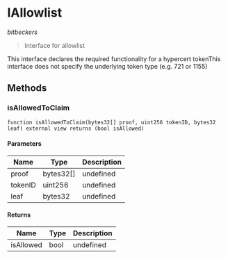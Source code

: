 # IAllowlist

*bitbeckers*

> Interface for allowlist

This interface declares the required functionality for a hypercert tokenThis interface does not specify the underlying token type (e.g. 721 or 1155)



## Methods

### isAllowedToClaim

```solidity
function isAllowedToClaim(bytes32[] proof, uint256 tokenID, bytes32 leaf) external view returns (bool isAllowed)
```





#### Parameters

| Name | Type | Description |
|---|---|---|
| proof | bytes32[] | undefined |
| tokenID | uint256 | undefined |
| leaf | bytes32 | undefined |

#### Returns

| Name | Type | Description |
|---|---|---|
| isAllowed | bool | undefined |




